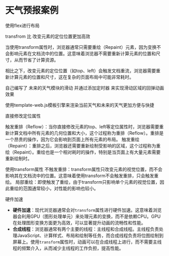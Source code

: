 #  天气预报案例 

使用flex进行布局 



transfrom 比 改变元素的定位位置更加高效

当使用transform属性时，浏览器通常只需要重绘（Repaint）元素，因为变换不会影响元素在文档流中的位置。这意味着浏览器不需要重新计算元素的位置和尺寸，从而节省了计算资源。

相比之下，改变元素的定位位置（如top、left）会触发文档重流，浏览器需要重新计算元素的位置和尺寸，这在复杂的页面布局中可能非常耗时。

自己编写了 未来的天气模块的滑动 并通过添加定时器 来实现滑动区域的回弹动画效果

使用template-web.js模板引擎来渲染当前天气和未来的天气更加方便与快捷





直接修改定位属性

触发重排（Reflow）：当你直接修改元素的top、left等定位属性时，浏览器需要重新计算文档中所有元素的几何位置和大小，这个过程称为重排（Reflow）。重排是一个昂贵的操作，因为它会影响到页面上所有元素的布局。
触发重绘（Repaint）：重排之后，浏览器还需要重新绘制受影响的区域，这个过程称为重绘（Repaint）。重绘也是一个相对耗时的操作，特别是当页面上有大量元素需要重新绘制时。

使用transform属性
不触发重排：transform属性只改变元素的视觉位置，而不会影响其在文档流中的位置。这意味着使用transform不会触发重排，只会触发重绘。
局部重绘：即使触发了重绘，由于transform只影响单个元素的视觉位置，因此重绘的范围通常较小，对性能的影响也较小。



 硬件加速

- **硬件加速**：现代浏览器通常会对`transform`属性进行硬件加速。这意味着浏览器会利用GPU（图形处理单元）来处理元素的变换，而不是依赖CPU。GPU在处理图形变换方面更为高效，可以显著提升动画的流畅性和性能。
- **合成线程**：浏览器通常有两个主要的线程：主线程和合成线程。主线程负责处理JavaScript、计算样式、布局和绘制等任务，而合成线程负责将位图绘制到屏幕上。使用`transform`属性时，动画可以在合成线程上进行，而不需要主线程的频繁介入，从而减少主线程的工作负担，提高性能。